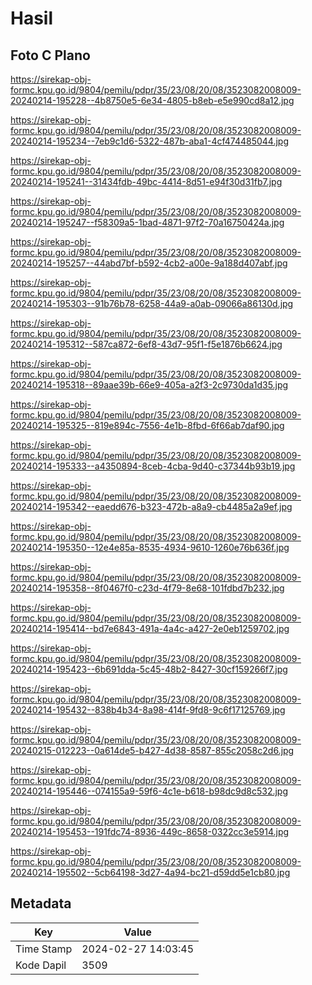 # Hasil

## Foto C Plano

https://sirekap-obj-formc.kpu.go.id/9804/pemilu/pdpr/35/23/08/20/08/3523082008009-20240214-195228--4b8750e5-6e34-4805-b8eb-e5e990cd8a12.jpg

https://sirekap-obj-formc.kpu.go.id/9804/pemilu/pdpr/35/23/08/20/08/3523082008009-20240214-195234--7eb9c1d6-5322-487b-aba1-4cf474485044.jpg

https://sirekap-obj-formc.kpu.go.id/9804/pemilu/pdpr/35/23/08/20/08/3523082008009-20240214-195241--31434fdb-49bc-4414-8d51-e94f30d31fb7.jpg

https://sirekap-obj-formc.kpu.go.id/9804/pemilu/pdpr/35/23/08/20/08/3523082008009-20240214-195247--f58309a5-1bad-4871-97f2-70a16750424a.jpg

https://sirekap-obj-formc.kpu.go.id/9804/pemilu/pdpr/35/23/08/20/08/3523082008009-20240214-195257--44abd7bf-b592-4cb2-a00e-9a188d407abf.jpg

https://sirekap-obj-formc.kpu.go.id/9804/pemilu/pdpr/35/23/08/20/08/3523082008009-20240214-195303--91b76b78-6258-44a9-a0ab-09066a86130d.jpg

https://sirekap-obj-formc.kpu.go.id/9804/pemilu/pdpr/35/23/08/20/08/3523082008009-20240214-195312--587ca872-6ef8-43d7-95f1-f5e1876b6624.jpg

https://sirekap-obj-formc.kpu.go.id/9804/pemilu/pdpr/35/23/08/20/08/3523082008009-20240214-195318--89aae39b-66e9-405a-a2f3-2c9730da1d35.jpg

https://sirekap-obj-formc.kpu.go.id/9804/pemilu/pdpr/35/23/08/20/08/3523082008009-20240214-195325--819e894c-7556-4e1b-8fbd-6f66ab7daf90.jpg

https://sirekap-obj-formc.kpu.go.id/9804/pemilu/pdpr/35/23/08/20/08/3523082008009-20240214-195333--a4350894-8ceb-4cba-9d40-c37344b93b19.jpg

https://sirekap-obj-formc.kpu.go.id/9804/pemilu/pdpr/35/23/08/20/08/3523082008009-20240214-195342--eaedd676-b323-472b-a8a9-cb4485a2a9ef.jpg

https://sirekap-obj-formc.kpu.go.id/9804/pemilu/pdpr/35/23/08/20/08/3523082008009-20240214-195350--12e4e85a-8535-4934-9610-1260e76b636f.jpg

https://sirekap-obj-formc.kpu.go.id/9804/pemilu/pdpr/35/23/08/20/08/3523082008009-20240214-195358--8f0467f0-c23d-4f79-8e68-101fdbd7b232.jpg

https://sirekap-obj-formc.kpu.go.id/9804/pemilu/pdpr/35/23/08/20/08/3523082008009-20240214-195414--bd7e6843-491a-4a4c-a427-2e0eb1259702.jpg

https://sirekap-obj-formc.kpu.go.id/9804/pemilu/pdpr/35/23/08/20/08/3523082008009-20240214-195423--6b691dda-5c45-48b2-8427-30cf159266f7.jpg

https://sirekap-obj-formc.kpu.go.id/9804/pemilu/pdpr/35/23/08/20/08/3523082008009-20240214-195432--838b4b34-8a98-414f-9fd8-9c6f17125769.jpg

https://sirekap-obj-formc.kpu.go.id/9804/pemilu/pdpr/35/23/08/20/08/3523082008009-20240215-012223--0a614de5-b427-4d38-8587-855c2058c2d6.jpg

https://sirekap-obj-formc.kpu.go.id/9804/pemilu/pdpr/35/23/08/20/08/3523082008009-20240214-195446--074155a9-59f6-4c1e-b618-b98dc9d8c532.jpg

https://sirekap-obj-formc.kpu.go.id/9804/pemilu/pdpr/35/23/08/20/08/3523082008009-20240214-195453--191fdc74-8936-449c-8658-0322cc3e5914.jpg

https://sirekap-obj-formc.kpu.go.id/9804/pemilu/pdpr/35/23/08/20/08/3523082008009-20240214-195502--5cb64198-3d27-4a94-bc21-d59dd5e1cb80.jpg


## Metadata

| Key        | Value               |
| ---------- | ------------------- |
| Time Stamp | 2024-02-27 14:03:45 |
| Kode Dapil | 3509                |



